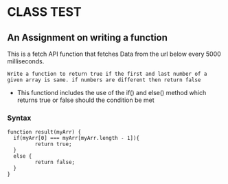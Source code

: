 # CLASS TEST 
## An Assignment on writing a function

This is a fetch API function that fetches Data from the url below every 5000 milliseconds.

```
Write a function to return true if the first and last number of a given array is same. if numbers are different then return false
```

* This functiond includes the use of the if() and else() method which returns true or false should the condition be met

### Syntax
```
function result(myArr) {
  if(myArr[0] === myArr[myArr.length - 1]){
         return true;
  }
  else {
         return false;
  }
}
```
